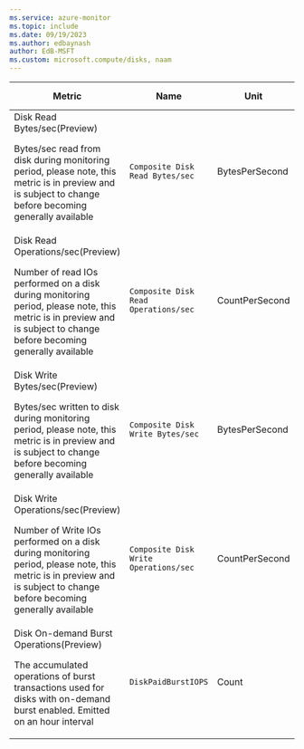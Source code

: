 ```yaml
---
ms.service: azure-monitor
ms.topic: include
ms.date: 09/19/2023
ms.author: edbaynash
author: EdB-MSFT
ms.custom: microsoft.compute/disks, naam
---
```

  
  
|Metric|Name|Unit|Aggregation|Dimensions|Time Grains|DS Export|
|---|---|---|---|---|---|---|
|Disk Read Bytes/sec(Preview)<p><p>Bytes/sec read from disk during monitoring period, please note, this metric is in preview and is subject to change before becoming generally available |`Composite Disk Read Bytes/sec` |BytesPerSecond |Average |No Dimensions|PT1M |No|
|Disk Read Operations/sec(Preview)<p><p>Number of read IOs performed on a disk during monitoring period, please note, this metric is in preview and is subject to change before becoming generally available |`Composite Disk Read Operations/sec` |CountPerSecond |Average |No Dimensions|PT1M |No|
|Disk Write Bytes/sec(Preview)<p><p>Bytes/sec written to disk during monitoring period, please note, this metric is in preview and is subject to change before becoming generally available |`Composite Disk Write Bytes/sec` |BytesPerSecond |Average |No Dimensions|PT1M |No|
|Disk Write Operations/sec(Preview)<p><p>Number of Write IOs performed on a disk during monitoring period, please note, this metric is in preview and is subject to change before becoming generally available |`Composite Disk Write Operations/sec` |CountPerSecond |Average |No Dimensions|PT1M |No|
|Disk On-demand Burst Operations(Preview)<p><p>The accumulated operations of burst transactions used for disks with on-demand burst enabled. Emitted on an hour interval |`DiskPaidBurstIOPS` |Count |Average |No Dimensions|PT1M |No|